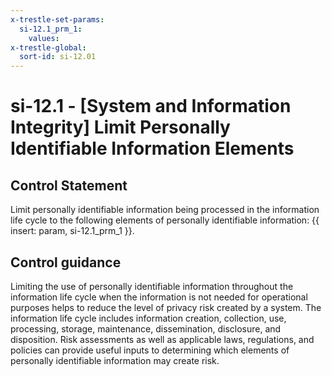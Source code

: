 ```yaml
---
x-trestle-set-params:
  si-12.1_prm_1:
    values:
x-trestle-global:
  sort-id: si-12.01
---
```


# si-12.1 - \[System and Information Integrity\] Limit Personally Identifiable Information Elements

## Control Statement

Limit personally identifiable information being processed in the information life cycle to the following elements of personally identifiable information: {{ insert: param, si-12.1_prm_1 }}.

## Control guidance

Limiting the use of personally identifiable information throughout the information life cycle when the information is not needed for operational purposes helps to reduce the level of privacy risk created by a system. The information life cycle includes information creation, collection, use, processing, storage, maintenance, dissemination, disclosure, and disposition. Risk assessments as well as applicable laws, regulations, and policies can provide useful inputs to determining which elements of personally identifiable information may create risk.

